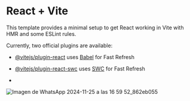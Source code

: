 # React + Vite

This template provides a minimal setup to get React working in Vite with HMR and some ESLint rules.

Currently, two official plugins are available:

- [@vitejs/plugin-react](https://github.com/vitejs/vite-plugin-react/blob/main/packages/plugin-react/README.md) uses [Babel](https://babeljs.io/) for Fast Refresh
- [@vitejs/plugin-react-swc](https://github.com/vitejs/vite-plugin-react-swc) uses [SWC](https://swc.rs/) for Fast Refresh

- 
![Imagen de WhatsApp 2024-11-25 a las 16 59 52_862eb055](https://github.com/user-attachments/assets/cc3d321c-76e3-4ba5-868d-1e9cebd5b170)

